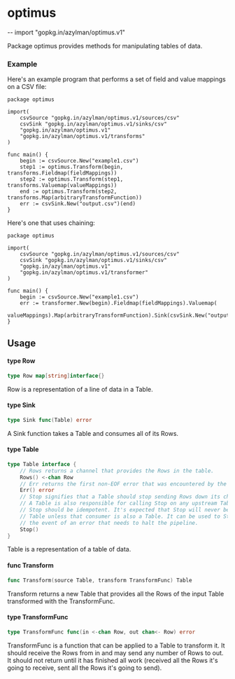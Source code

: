 # optimus
--
    import "gopkg.in/azylman/optimus.v1"

Package optimus provides methods for manipulating tables of data.


### Example

Here's an example program that performs a set of field and value mappings on a
CSV file:

    package optimus

    import(
    	csvSource "gopkg.in/azylman/optimus.v1/sources/csv"
    	csvSink "gopkg.in/azylman/optimus.v1/sinks/csv"
    	"gopkg.in/azylman/optimus.v1"
    	"gopkg.in/azylman/optimus.v1/transforms"
    )

    func main() {
    	begin := csvSource.New("example1.csv")
    	step1 := optimus.Transform(begin, transforms.Fieldmap(fieldMappings))
    	step2 := optimus.Transform(step1, transforms.Valuemap(valueMappings))
    	end := optimus.Transform(step2, transforms.Map(arbitraryTransformFunction))
    	err := csvSink.New("output.csv")(end)
    }

Here's one that uses chaining:

    package optimus

    import(
    	csvSource "gopkg.in/azylman/optimus.v1/sources/csv"
    	csvSink "gopkg.in/azylman/optimus.v1/sinks/csv"
    	"gopkg.in/azylman/optimus.v1"
    	"gopkg.in/azylman/optimus.v1/transformer"
    )

    func main() {
    	begin := csvSource.New("example1.csv")
    	err := transformer.New(begin).Fieldmap(fieldMappings).Valuemap(
    		valueMappings).Map(arbitraryTransformFunction).Sink(csvSink.New("output.csv"))
    }

## Usage

#### type Row

```go
type Row map[string]interface{}
```

Row is a representation of a line of data in a Table.

#### type Sink

```go
type Sink func(Table) error
```

A Sink function takes a Table and consumes all of its Rows.

#### type Table

```go
type Table interface {
	// Rows returns a channel that provides the Rows in the table.
	Rows() <-chan Row
	// Err returns the first non-EOF error that was encountered by the Table.
	Err() error
	// Stop signifies that a Table should stop sending Rows down its channel.
	// A Table is also responsible for calling Stop on any upstream Tables it knows about.
	// Stop should be idempotent. It's expected that Stop will never be called by a consumer of a
	// Table unless that consumer is also a Table. It can be used to Stop all upstream Tables in
	// the event of an error that needs to halt the pipeline.
	Stop()
}
```

Table is a representation of a table of data.

#### func  Transform

```go
func Transform(source Table, transform TransformFunc) Table
```
Transform returns a new Table that provides all the Rows of the input Table
transformed with the TransformFunc.

#### type TransformFunc

```go
type TransformFunc func(in <-chan Row, out chan<- Row) error
```

TransformFunc is a function that can be applied to a Table to transform it. It
should receive the Rows from in and may send any number of Rows to out. It
should not return until it has finished all work (received all the Rows it's
going to receive, sent all the Rows it's going to send).
